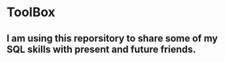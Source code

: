 # ToolBox
 
 ## I am using this reporsitory to share some of my SQL skills with present and future friends.
 
